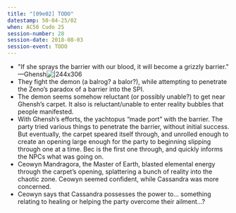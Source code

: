 ```yaml
---
title: "[09e02] TODO"
datestamp: 50-04-25/02
when: AC50 Cudo 25
session-number: 28
session-date: 2018-08-03
session-event: TODO
---
```


* "If she sprays the barrier with our blood, it will become a grizzly barrier." —Ghensh![|244x306](https://lh6.googleusercontent.com/41CaRj4oZZWFVYvpVomJ3tGEyIU4jEXhhVSwO7b1bdcxBPft-YUCaR_0zvZySbJw6_g5K5DQEJ_pyWURNyaD36gfC94pOm9oqRfrBBCrO2ofuhCCCseCs0oAGL9SGy_e8oN-PCjH4b0Xh4BkcQx2ApG37j4kPVzDNbAZzphw9RCrFL893F52kRT5)
* They fight the demon (a balrog? a balor?), while attempting to penetrate the Zeno’s paradox of a barrier into the SPI.
* The demon seems somehow reluctant (or possibly unable?) to get near Ghensh’s carpet. It also is reluctant/unable to enter reality bubbles that people manifested.
* With Ghensh’s efforts, the yachtopus “made port” with the barrier. The party tried various things to penetrate the barrier, without initial success. But eventually, the carpet speared itself through, and unrolled enough to create an opening large enough for the party to beginning slipping through one at a time. Bec is the first one through, and quickly informs the NPCs what was going on.
* Ceowyn Mandragora, the Master of Earth, blasted elemental energy through the carpet’s opening, splattering a bunch of reality into the chaotic zone. Ceowyn seemed confident, while Cassandra was more concerned.
* Ceowyn says that Cassandra possesses the power to… something relating to healing or helping the party overcome their ailment…?
